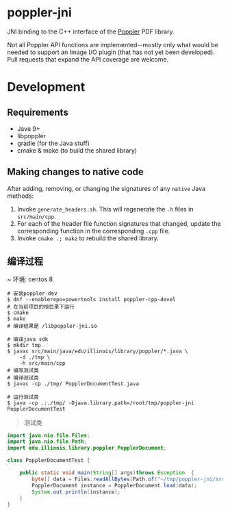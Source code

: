 # poppler-jni

JNI binding to the C++ interface of the
[Poppler](https://poppler.freedesktop.org) PDF library.

Not all Poppler API functions are implemented--mostly only what would be
needed to support an Image I/O plugin (that has not yet been developed). Pull
requests that expand the API coverage are welcome.

# Development

## Requirements

* Java 9+
* libpoppler
* gradle (for the Java stuff)
* cmake & make (to build the shared library)

## Making changes to native code

After adding, removing, or changing the signatures of any `native` Java
methods:

1. Invoke `generate_headers.sh`. This will regenerate the `.h` files in
   `src/main/cpp`.
2. For each of the header file function signatures that changed, update the
   corresponding function in the corresponding `.cpp` file.
3. Invoke `cmake .; make` to rebuild the shared library.


## 编译过程

~ 环境: centos 8

```shell
# 安装poppler-dev
$ dnf --enablerepo=powertools install poppler-cpp-devel
# 在当前项目的根目录下运行
$ cmake
$ make
# 编译结果是 /libpoppler-jni.so

# 编译java sdk 
$ mkdir tmp
$ javac src/main/java/edu/illinois/library/poppler/*.java \
    -d ./tmp \
    -h src/main/cpp
# 编写测试类
# 编译测试类
$ javac -cp ./tmp/ PopplerDocumentTest.java 

# 运行测试类
$ java -cp .:./tmp/ -Djava.library.path=/root/tmp/poppler-jni PopplerDocumentTest
```


> 测试类

```java
import java.nio.file.Files;
import java.nio.file.Path;
import edu.illinois.library.poppler.PopplerDocument;

class PopplerDocumentTest {

    public static void main(String[] args)throws Exception  {
        byte[] data = Files.readAllBytes(Path.of("~/tmp/poppler-jni/src/test/resources/pdf-multipage.pdf"));
        PopplerDocument instance = PopplerDocument.load(data);
        System.out.println(instance);
    }
}
```